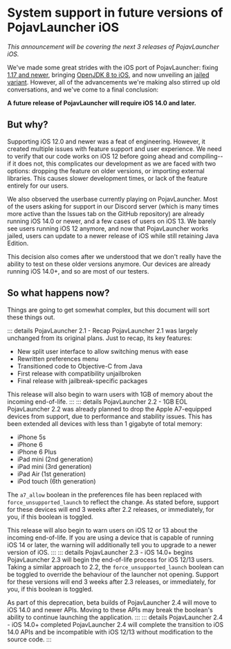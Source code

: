 # System support in future versions of PojavLauncher iOS
*This announcement will be covering the next 3 releases of PojavLauncher iOS.*

We've made some great strides with the iOS port of PojavLauncher: fixing [1.17 and newer](./OGL32.md), bringing [OpenJDK 8 to iOS](./JDK8.md), and now unveiling an [jailed variant](./UNJAIL.md). However, all of the advancements we're making also stirred up old conversations, and we've come to a final conclusion: 

**A future release of PojavLauncher will require iOS 14.0 and later.**

## But why?
Supporting iOS 12.0 and newer was a feat of engineering. However, it created multiple issues with feature support and user experience. We need to verify that our code works on iOS 12 before going ahead and compiling--if it does not, this complicates our development as we are faced with two options: dropping the feature on older versions, or importing external libraries. This causes slower development times, or lack of the feature entirely for our users.

We also observed the userbase currently playing on PojavLauncher. Most of the users asking for support in our Discord server (which is many times more active than the Issues tab on the GitHub repository) are already running iOS 14.0 or newer, and a few cases of users on iOS 13. We barely see users running iOS 12 anymore, and now that PojavLauncher works jailed, users can update to a newer release of iOS while still retaining Java Edition.

This decision also comes after we understood that we don't really have the ability to test on these older versions anymore. Our devices are already running iOS 14.0+, and so are most of our testers.

## So what happens now?
Things are going to get somewhat complex, but this document will sort these things out.

::: details PojavLauncher 2.1 - Recap
PojavLauncher 2.1 was largely unchanged from its original plans. Just to recap, its key features:

* New split user interface to allow switching menus with ease
* Rewritten preferences menu
* Transitioned code to Objective-C from Java
* First release with compatibility unjailbroken
* Final release with jailbreak-specific packages

This release will also begin to warn users with 1GB of memory about the incoming end-of-life.
:::
::: details PojavLauncher 2.2 - 1GB EOL
PojavLauncher 2.2 was already planned to drop the Apple A7-equipped devices from support, due to performance and stability issues. This has been extended all devices with less than 1 gigabyte of total memory:

* iPhone 5s
* iPhone 6
* iPhone 6 Plus
* iPad mini (2nd generation)
* iPad mini (3rd generation)
* iPad Air (1st generation)
* iPod touch (6th generation)

The `a7_allow` boolean in the preferences file has been replaced with `force_unsupported_launch` to reflect the change. As stated before, support for these devices will end 3 weeks after 2.2 releases, or immediately, for you, if this boolean is toggled.

This release will also begin to warn users on iOS 12 or 13 about the incoming end-of-life. If you are using a device that is capable of running iOS 14 or later, the warning will additionally tell you to upgrade to a newer version of iOS.
:::
::: details PojavLauncher 2.3 - iOS 14.0+ begins
PojavLauncher 2.3 will begin the end-of-life process for iOS 12/13 users. Taking a similar approach to 2.2, the `force_unsupported_launch` boolean can be toggled to override the behaviour of the launcher not opening. Support for these versions will end 3 weeks after 2.3 releases, or immediately, for you, if this boolean is toggled.

As part of this deprecation, beta builds of PojavLauncher 2.4 will move to iOS 14.0 and newer APIs. Moving to these APIs may break the boolean's ability to continue launching the application.
:::
::: details PojavLauncher 2.4 - iOS 14.0+ completed
PojavLauncher 2.4 will complete the transition to iOS 14.0 APIs and be incompatible with iOS 12/13 without modification to the source code. 
:::
